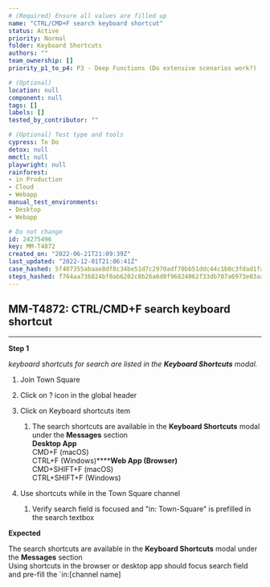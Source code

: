 ```yaml
---
# (Required) Ensure all values are filled up
name: "CTRL/CMD+F search keyboard shortcut"
status: Active
priority: Normal
folder: Keyboard Shortcuts
authors: ""
team_ownership: []
priority_p1_to_p4: P3 - Deep Functions (Do extensive scenarios work?)

# (Optional)
location: null
component: null
tags: []
labels: []
tested_by_contributor: ""

# (Optional) Test type and tools
cypress: To Do
detox: null
mmctl: null
playwright: null
rainforest: 
- in Production
- Cloud
- Webapp
manual_test_environments:
- Desktop
- Webapp

# Do not change
id: 24275496
key: MM-T4872
created_on: "2022-06-21T21:09:39Z"
last_updated: "2022-12-01T21:06:41Z"
case_hashed: 5f407355abaae8df8c34be51d7c2970adf70bb51ddc44c1b0c3fdad1fa8753b227d97b36a35167ecffb58b872b9420c3
steps_hashed: f764aa736824bf0ab6202c8b26a6d0f96824062f33db707a6973e03aa89cee64ce91457e6ea1a19d3c1384ac6de79ea4
---
```


<!-- (Auto-generated) Based on frontmatter's "key" and "name" -->

## MM-T4872: CTRL/CMD+F search keyboard shortcut

---

**Step 1**

_keyboard shortcuts for search are listed in the **Keyboard Shortcuts** modal._

1. Join Town Square

2. Click on ? icon in the global header

3. Click on Keyboard shortcuts item

   1. The search shortcuts are available in the **Keyboard Shortcuts** modal under the **Messages** section\
      **Desktop App**\
      CMD+F (macOS)\
      CTRL+F (Windows)\*\*\*\***Web App (Browser)**\
      CMD+SHIFT+F (macOS)\
      CTRL+SHIFT+F (Windows)

4. Use shortcuts while in the Town Square channel

   1. Verify search field is focused and "in: Town-Square" is prefilled in the search textbox

**Expected**

The search shortcuts are available in the **Keyboard Shortcuts** modal under the **Messages** section\
Using shortcuts in the browser or desktop app should focus search field and pre-fill the \`in:\[channel name]
